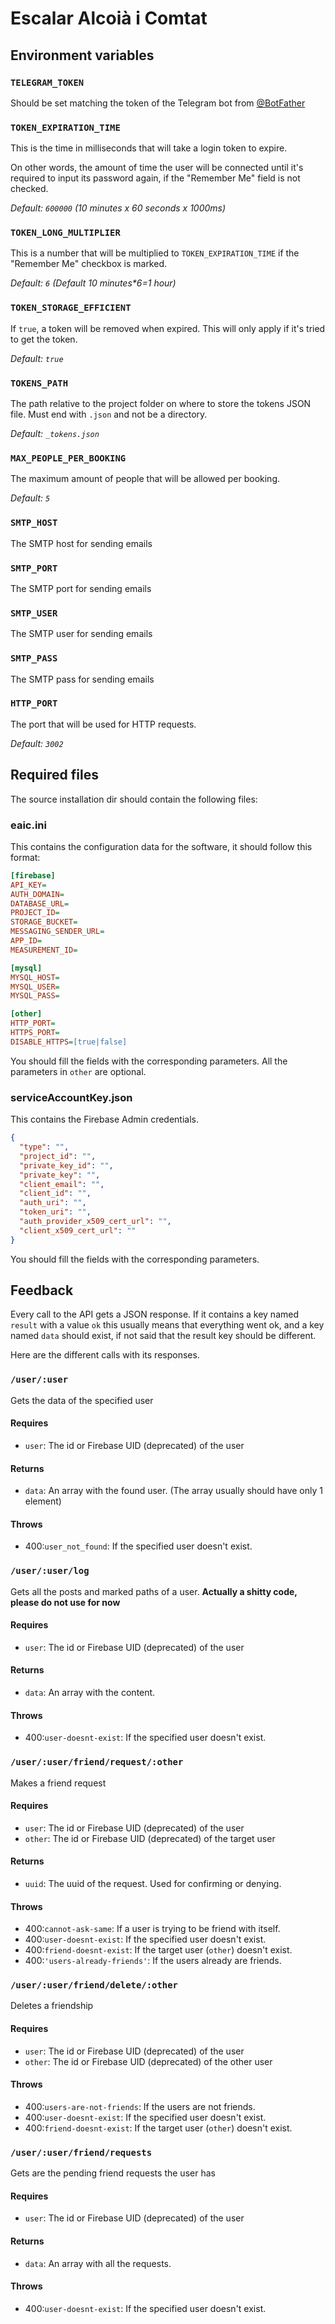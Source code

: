 # Escalar Alcoià i Comtat #
## Environment variables ##
### `TELEGRAM_TOKEN` 
Should be set matching the token of the Telegram bot from [@BotFather](https://telegram.me/BotFather)

### `TOKEN_EXPIRATION_TIME`
This is the time in milliseconds that will take a login token to expire.

On other words, the amount of time the user will be connected until it's required to input its password again, if the "Remember Me" field is not checked.

*Default: `600000` (10 minutes x 60 seconds x 1000ms)*
### `TOKEN_LONG_MULTIPLIER`
This is a number that will be multiplied to `TOKEN_EXPIRATION_TIME` if the "Remember Me" checkbox is marked.

*Default: `6` (Default 10 minutes\*6=1 hour)*
### `TOKEN_STORAGE_EFFICIENT`
If `true`, a token will be removed when expired. This will only apply if it's tried to get the token.

*Default: `true`*
### `TOKENS_PATH`
The path relative to the project folder on where to store the tokens JSON file. Must end with `.json` and not be a directory.

*Default: `_tokens.json`*

### `MAX_PEOPLE_PER_BOOKING`
The maximum amount of people that will be allowed per booking.

*Default: `5`*

### `SMTP_HOST`
The SMTP host for sending emails

### `SMTP_PORT`
The SMTP port for sending emails

### `SMTP_USER`
The SMTP user for sending emails

### `SMTP_PASS`
The SMTP pass for sending emails

### `HTTP_PORT`
The port that will be used for HTTP requests.

*Default: `3002`*


## Required files ##
The source installation dir should contain the following files:
### eaic.ini ###
This contains the configuration data for the software, it should follow this format:
```ini
[firebase]
API_KEY=
AUTH_DOMAIN=
DATABASE_URL=
PROJECT_ID=
STORAGE_BUCKET=
MESSAGING_SENDER_URL=
APP_ID=
MEASUREMENT_ID=

[mysql]
MYSQL_HOST=
MYSQL_USER=
MYSQL_PASS=

[other]
HTTP_PORT=
HTTPS_PORT=
DISABLE_HTTPS=[true|false]
```
You should fill the fields with the corresponding parameters. All the parameters in `other` are optional.

### serviceAccountKey.json ###
This contains the Firebase Admin credentials.
```json
{
  "type": "",
  "project_id": "",
  "private_key_id": "",
  "private_key": "",
  "client_email": "",
  "client_id": "",
  "auth_uri": "",
  "token_uri": "",
  "auth_provider_x509_cert_url": "",
  "client_x509_cert_url": ""
}
```
You should fill the fields with the corresponding parameters.

## Feedback ##
Every call to the API gets a JSON response. If it contains a key named `result` with a value `ok` this usually means that everything went ok, and a key named `data` should exist, if not said that the result key should be different.

Here are the different calls with its responses.

### `/user/:user` ###
Gets the data of the specified user
#### Requires ####
- `user`: The id or Firebase UID (deprecated) of the user
#### Returns ####
- `data`: An array with the found user. (The array usually should have only 1 element)
#### Throws ####
- 400:`user_not_found`: If the specified user doesn't exist.

### `/user/:user/log` ###
Gets all the posts and marked paths of a user.
**Actually a shitty code, please do not use for now**
#### Requires ####
- `user`: The id or Firebase UID (deprecated) of the user
#### Returns ####
- `data`: An array with the content.
#### Throws ####
- 400:`user-doesnt-exist`: If the specified user doesn't exist.

### `/user/:user/friend/request/:other` ###
Makes a friend request
#### Requires ####
- `user`: The id or Firebase UID (deprecated) of the user
- `other`: The id or Firebase UID (deprecated) of the target user
#### Returns ####
- `uuid`: The uuid of the request. Used for confirming or denying.
#### Throws ####
- 400:`cannot-ask-same`: If a user is trying to be friend with itself.
- 400:`user-doesnt-exist`: If the specified user doesn't exist.
- 400:`friend-doesnt-exist`: If the target user (`other`) doesn't exist.
- 400:`'users-already-friends'`: If the users already are friends.

### `/user/:user/friend/delete/:other` ###
Deletes a friendship
#### Requires ####
- `user`: The id or Firebase UID (deprecated) of the user
- `other`: The id or Firebase UID (deprecated) of the other user
#### Throws ####
- 400:`users-are-not-friends`: If the users are not friends.
- 400:`user-doesnt-exist`: If the specified user doesn't exist.
- 400:`friend-doesnt-exist`: If the target user (`other`) doesn't exist.

### `/user/:user/friend/requests` ###
Gets are the pending friend requests the user has
#### Requires ####
- `user`: The id or Firebase UID (deprecated) of the user
#### Returns ####
- `data`: An array with all the requests.
#### Throws ####
- 400:`user-doesnt-exist`: If the specified user doesn't exist.
